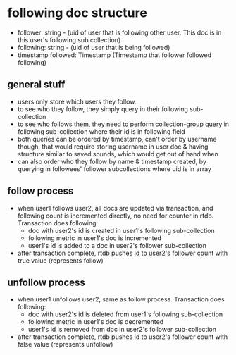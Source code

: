 # following doc structure
- follower: string - (uid of user that is following other user. This doc is in this user's following sub collection)
- following: string - (uid of user that is being followed)
- timestamp followed: Timestamp (Timestamp that follower followed following)

## general stuff
- users only store which users they follow. 
- to see who they follow, they simply query in their following sub-collection
- to see who follows them, they need to perform collection-group query in following sub-collection where their id is in following field
- both queries can be ordered by timestamp, can't order by username though, that would require storing username in user doc & having structure similar to saved sounds, which would get out of hand when
- can also order who they follow by name & timestamp created, by querying in followees' follower subcollections where uid is in array

## follow process
- when user1 follows user2, all docs are updated via transaction, and following count is incremented directly, no need for counter in rtdb. Transaction does following:
  - doc with user2's id is created in user1's following sub-collection
  - following metric in user1's doc is incremented
  - user1's id is added to a doc in user2's follower sub-collection
- after transaction complete, rtdb pushes id to user2's follower count with true value (represents follow)

## unfollow process
- when user1 unfollows user2, same as follow process. Transaction does following:
  - doc with user2's id is deleted from user1's following sub-collection
  - following metric in user1's doc is decremented
  - user1's id is removed from doc in user2's follower sub-collection
- after transaction complete, rtdb pushes id to user2's follower count with false value (represents unfollow)